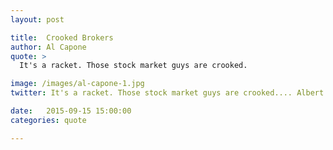 ```yaml
---
layout: post

title:  Crooked Brokers
author: Al Capone
quote: >
  It's a racket. Those stock market guys are crooked.

image: /images/al-capone-1.jpg
twitter: It's a racket. Those stock market guys are crooked.... Albert Einstein http://quotes.stockflare.com/

date:   2015-09-15 15:00:00
categories: quote

---
```


